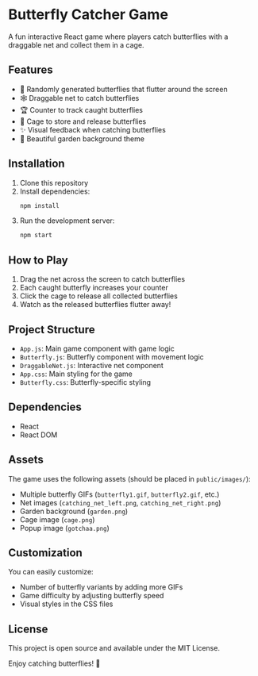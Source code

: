 # Butterfly Catcher Game

A fun interactive React game where players catch butterflies with a draggable net and collect them in a cage.

## Features

- 🦋 Randomly generated butterflies that flutter around the screen
- 🕸️ Draggable net to catch butterflies
- 🏆 Counter to track caught butterflies
- 🏡 Cage to store and release butterflies
- ✨ Visual feedback when catching butterflies
- 🎨 Beautiful garden background theme

## Installation

1. Clone this repository
2. Install dependencies:
   ```bash
   npm install
   ```
3. Run the development server:
   ```bash
   npm start
   ```

## How to Play

1. Drag the net across the screen to catch butterflies
2. Each caught butterfly increases your counter
3. Click the cage to release all collected butterflies
4. Watch as the released butterflies flutter away!

## Project Structure

- `App.js`: Main game component with game logic
- `Butterfly.js`: Butterfly component with movement logic
- `DraggableNet.js`: Interactive net component
- `App.css`: Main styling for the game
- `Butterfly.css`: Butterfly-specific styling

## Dependencies

- React
- React DOM

## Assets

The game uses the following assets (should be placed in `public/images/`):
- Multiple butterfly GIFs (`butterfly1.gif`, `butterfly2.gif`, etc.)
- Net images (`catching_net_left.png`, `catching_net_right.png`)
- Garden background (`garden.png`)
- Cage image (`cage.png`)
- Popup image (`gotchaa.png`)

## Customization

You can easily customize:
- Number of butterfly variants by adding more GIFs
- Game difficulty by adjusting butterfly speed
- Visual styles in the CSS files

## License

This project is open source and available under the MIT License.

Enjoy catching butterflies! 🦋
